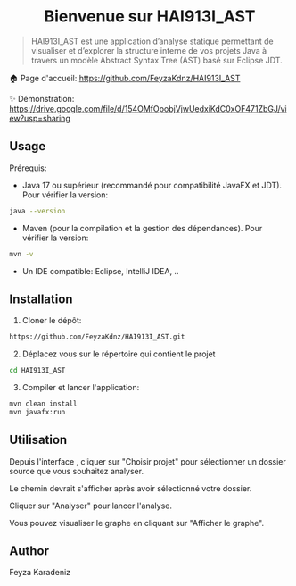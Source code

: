<h1 align="center">Bienvenue sur HAI913I_AST</h1>
<p>
</p>

> HAI913I_AST est une application d’analyse statique permettant de visualiser et d’explorer la structure interne de vos projets Java à travers un modèle Abstract Syntax Tree (AST) basé sur Eclipse JDT.

🏠 Page d'accueil: https://github.com/FeyzaKdnz/HAI913I_AST

✨ Démonstration: https://drive.google.com/file/d/154OMfOpobjVjwUedxiKdC0xOF471ZbGJ/view?usp=sharing

## Usage

Prérequis:

- Java 17 ou supérieur (recommandé pour compatibilité JavaFX et JDT).
Pour vérifier la version:
```sh
java --version
```
- Maven (pour la compilation et la gestion des dépendances). Pour vérifier la version:
```sh
mvn -v
```
- Un IDE compatible: Eclipse, IntelliJ IDEA, ..

## Installation

1. Cloner le dépôt:
```sh
https://github.com/FeyzaKdnz/HAI913I_AST.git
```
2. Déplacez vous sur le répertoire qui contient le projet
```sh
cd HAI913I_AST
```
3. Compiler et lancer l'application:
```sh
mvn clean install
mvn javafx:run
```

## Utilisation

Depuis l'interface , cliquer sur "Choisir projet" pour sélectionner un dossier source que vous souhaitez analyser. 

Le chemin devrait s'afficher après avoir sélectionné votre dossier.

Cliquer sur "Analyser" pour lancer l'analyse.

Vous pouvez visualiser le graphe en cliquant sur "Afficher le graphe".

## Author
Feyza Karadeniz